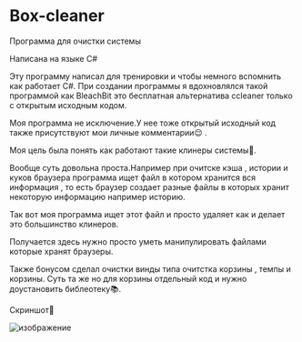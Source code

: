 # Box-cleaner
Программа для очистки системы

Написана на языке C#

Эту программу написал для тренировки и чтобы немного вспомнить как работает C#. При создании программы я вдохновлялся такой программой как BleachBit это бесплатная альтернатива ccleaner только с открытым исходным кодом.

Моя программа не исключение.У нее тоже открытый исходный код также присутствуют мои личные комментарии😌 .

Моя цель была понять как работают такие клинеры системы👀.

Вообще суть довольна проста.Например при очитске кэша , истории и куков браузера программа ищет файл в котором хранится вся информация , то есть браузер создает разные файлы в которых хранит некоторую информацию например историю.

Так вот моя программа ищет этот файл и просто удаляет как и делает это большинство клинеров.

Получается здесь нужно просто уметь манипулировать файлами которые хранят браузеры.

Также бонусом сделал очистки винды типа очитстка корзины , темпы и корзины. Суть та же но для корзины отдельный код и нужно доустановить библеотеку📚.

Скриншот🤠

![изображение](https://user-images.githubusercontent.com/51737588/186441061-62cf75d8-1b7d-4268-a134-a5efd50311f2.png)
